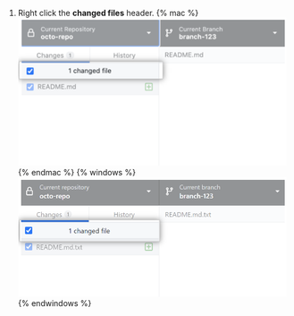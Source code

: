 1. Right click the **changed files** header.
  {% mac %}
  ![The changed files header](/assets/images/help/desktop/mac-changed-file-header.png)
  {% endmac %}
  {% windows %}
  ![The changed files header](/assets/images/help/desktop/windows-changed-file-header.png)
  {% endwindows %}